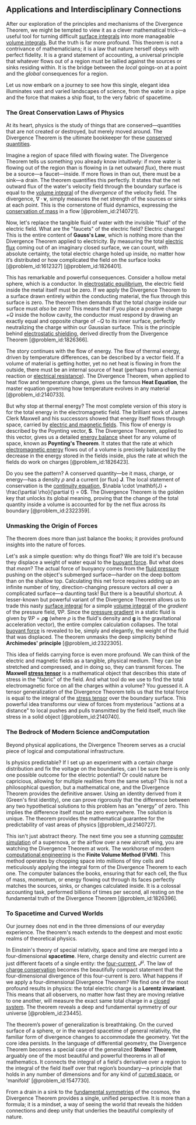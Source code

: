 ## Applications and Interdisciplinary Connections

After our exploration of the principles and mechanisms of the Divergence Theorem, we might be tempted to view it as a clever mathematical trick—a useful tool for turning difficult [surface integrals](@article_id:144311) into more manageable [volume integrals](@article_id:182988). But the truth is far more profound. This theorem is not a contrivance of mathematicians; it is a law that nature herself obeys with perfect fidelity. It is a grand statement of accounting, a universal principle that whatever flows out of a region must be tallied against the sources or sinks residing within. It is the bridge between the *local* goings-on at a point and the *global* consequences for a region.

Let us now embark on a journey to see how this single, elegant idea illuminates vast and varied landscapes of science, from the water in a pipe and the force that makes a ship float, to the very fabric of spacetime.

### The Great Conservation Laws of Physics

At its heart, physics is the study of things that are conserved—quantities that are not created or destroyed, but merely moved around. The Divergence Theorem is the ultimate bookkeeper for these [conserved quantities](@article_id:148009).

Imagine a region of space filled with flowing water. The Divergence Theorem tells us something you already know intuitively: if more water is flowing out of the region than is flowing in (a net outward *flux*), there must be a source—a faucet—inside. If more flows in than out, there must be a sink—a drain. The theorem quantifies this perfectly. It states that the net outward flux of the water's velocity field through the boundary surface is equal to the [volume integral](@article_id:264887) of the *divergence* of the velocity field. The divergence, $\nabla \cdot \mathbf{v}$, simply measures the net strength of the sources or sinks at each point. This is the cornerstone of fluid dynamics, expressing the [conservation of mass](@article_id:267510) in a flow [@problem_id:2140721].

Now, let's replace the tangible fluid of water with the invisible "fluid" of the electric field. What are the "faucets" of the electric field? Electric charges! This is the entire content of **Gauss's Law**, which is nothing more than the Divergence Theorem applied to electricity. By measuring the total [electric flux](@article_id:265555) coming out of an imaginary closed surface, we can count, with absolute certainty, the total electric charge holed up inside, no matter how it’s distributed or how complicated the field on the surface looks [@problem_id:1612327] [@problem_id:1826401].

This has remarkable and powerful consequences. Consider a hollow metal sphere, which is a conductor. In [electrostatic equilibrium](@article_id:275163), the electric field inside the metal itself must be zero. If we apply the Divergence Theorem to a surface drawn entirely within the conducting material, the flux through this surface is zero. The theorem then demands that the total charge inside our surface must *also* be zero! This means that if you place a positive charge $+Q$ inside the hollow cavity, the conductor must respond by drawing an exactly equal and opposite charge of $-Q$ to its inner surface, perfectly neutralizing the charge within our Gaussian surface. This is the principle behind [electrostatic shielding](@article_id:191766), derived directly from the Divergence Theorem [@problem_id:1826366].

The story continues with the flow of energy. The flow of thermal energy, driven by temperature differences, can be described by a vector field. If a volume of material is getting hotter, yet no net heat is flowing in from the outside, there must be an internal source of heat (perhaps from a chemical reaction or [electrical resistance](@article_id:138454)). The Divergence Theorem, when applied to heat flow and temperature change, gives us the famous **Heat Equation**, the master equation governing how temperature evolves in any material [@problem_id:2140733].

But why stop at thermal energy? The most complete version of this story is for the total energy in the electromagnetic field. The brilliant work of James Clerk Maxwell and his successors showed that energy itself flows through space, carried by [electric and magnetic fields](@article_id:260853). This flow of energy is described by the Poynting vector, $\mathbf{S}$. The Divergence Theorem, applied to this vector, gives us a detailed [energy balance](@article_id:150337) sheet for any volume of space, known as **Poynting's Theorem**. It states that the rate at which [electromagnetic energy](@article_id:264226) flows out of a volume is precisely balanced by the decrease in the energy stored in the fields inside, plus the rate at which the fields do work on charges [@problem_id:1826423].

Do you see the pattern? A conserved quantity—be it mass, charge, or energy—has a density $\rho$ and a current (or flux) $\mathbf{J}$. The local statement of conservation is the [continuity equation](@article_id:144748), $\nabla \cdot \mathbf{J} + \frac{\partial \rho}{\partial t} = 0$. The Divergence Theorem is the golden key that unlocks its global meaning, proving that the change of the total quantity inside a volume is accounted for by the net flux across its boundary [@problem_id:2322359].

### Unmasking the Origin of Forces

The theorem does more than just balance the books; it provides profound insights into the nature of forces.

Let's ask a simple question: why do things float? We are told it's because they displace a weight of water equal to the [buoyant force](@article_id:143651). But what does that *mean*? The actual force of buoyancy comes from the [fluid pressure](@article_id:269573) pushing on the object's submerged surface—harder on the deep bottom than on the shallow top. Calculating this net force requires adding up an infinite number of tiny, direction-changing pressure vectors all over a complicated surface—a daunting task! But there is a beautiful shortcut. A lesser-known but powerful variant of the Divergence Theorem allows us to trade this nasty [surface integral](@article_id:274900) for a simple [volume integral](@article_id:264887) of the *gradient* of the pressure field, $\nabla P$. Since the [pressure gradient](@article_id:273618) in a static fluid is given by $\nabla P = \rho \mathbf{g}$ (where $\rho$ is the fluid's density and $\mathbf{g}$ is the gravitational acceleration vector), the entire complex calculation collapses. The total [buoyant force](@article_id:143651) is revealed to be, simply and elegantly, the weight of the fluid that was displaced. The theorem unmasks the deep simplicity behind **Archimedes' principle** [@problem_id:2322305].

This idea of fields carrying force is even more profound. We can think of the electric and magnetic fields as a tangible, physical medium. They can be stretched and compressed, and in doing so, they can transmit forces. The **Maxwell [stress tensor](@article_id:148479)** is a mathematical object that describes this state of stress in the "fabric" of the field. And what tool do we use to find the total electromagnetic force on all the charges within a volume? You guessed it. A tensor generalization of the Divergence Theorem tells us that the total force is equal to the integral of the [stress tensor](@article_id:148479) over the boundary surface. This powerful idea transforms our view of forces from mysterious "actions at a distance" to local pushes and pulls transmitted by the field itself, much like stress in a solid object [@problem_id:2140740].

### The Bedrock of Modern Science andComputation

Beyond physical applications, the Divergence Theorem serves as a crucial piece of logical and computational infrastructure.

Is physics predictable? If I set up an experiment with a certain charge distribution and fix the voltage on the boundaries, can I be sure there is only one possible outcome for the electric potential? Or could nature be capricious, allowing for multiple realities from the same setup? This is not a philosophical question, but a mathematical one, and the Divergence Theorem provides the definitive answer. Using an identity derived from it (Green's first identity), one can prove rigorously that the difference between any two hypothetical solutions to this problem has an "energy" of zero. This implies the difference itself must be zero everywhere. The solution is unique. The theorem provides the mathematical guarantee for the predictability of vast areas of physics [@problem_id:2140727].

This isn't just abstract theory. The next time you see a stunning [computer simulation](@article_id:145913) of a supernova, or the airflow over a new aircraft wing, you are watching the Divergence Theorem at work. The workhorse of modern [computational engineering](@article_id:177652) is the **Finite Volume Method (FVM)**. This method operates by chopping space into millions of tiny cells and meticulously applying the integral form of the Divergence Theorem to each one. The computer balances the books, ensuring that for each cell, the flux of mass, momentum, or energy flowing out through its faces perfectly matches the sources, sinks, or changes calculated inside. It is a colossal accounting task, performed billions of times per second, all resting on the fundamental truth of the Divergence Theorem [@problem_id:1826396].

### To Spacetime and Curved Worlds

Our journey does not end in the three dimensions of our everyday experience. The theorem's reach extends to the deepest and most exotic realms of theoretical physics.

In Einstein's theory of special relativity, space and time are merged into a four-dimensional **spacetime**. Here, charge density and electric current are just different facets of a single entity: the [four-current](@article_id:198527), $J^\mu$. The law of [charge conservation](@article_id:151345) becomes the beautifully compact statement that the four-dimensional divergence of this four-current is zero. What happens if we apply a four-dimensional Divergence Theorem? We find one of the most profound results in physics: the total electric charge is a **Lorentz invariant**. This means that all observers, no matter how fast they are moving relative to one another, will measure the exact same total charge in a [closed system](@article_id:139071). The theorem reveals a deep and fundamental symmetry of our universe [@problem_id:23445].

The theorem’s power of generalization is breathtaking. On the curved surface of a sphere, or in the warped spacetime of general relativity, the familiar form of divergence changes to accommodate the geometry. Yet the core idea persists. In the language of differential geometry, the Divergence Theorem becomes a special case of the generalized **Stokes’ Theorem**, arguably one of the most beautiful and powerful theorems in all of mathematics. It connects the integral of a field's derivative over a region to the integral of the field itself over that region’s boundary—a principle that holds in any number of dimensions and for any kind of [curved space](@article_id:157539), or 'manifold' [@problem_id:1547730].

From a drain in a sink to the [fundamental symmetries](@article_id:160762) of the cosmos, the Divergence Theorem provides a single, unified perspective. It is more than a formula; it is a mindset, a way of seeing the world that reveals the hidden connections and deep unity that underlies the beautiful complexity of nature.